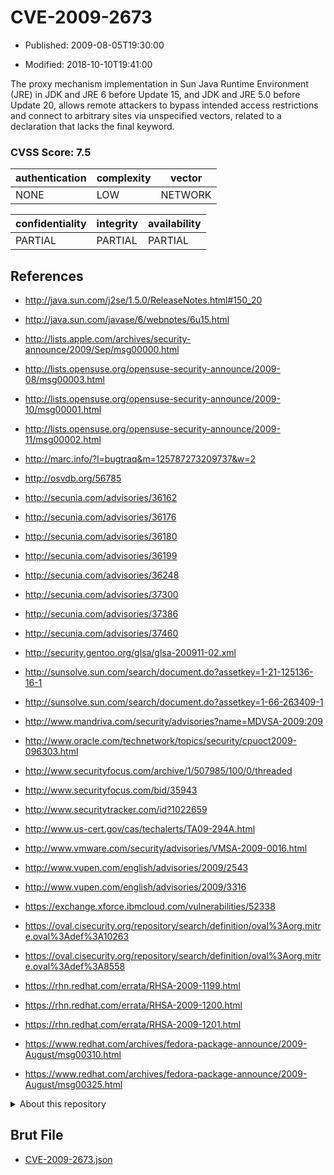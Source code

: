 # CVE-2009-2673

- Published: 2009-08-05T19:30:00

- Modified: 2018-10-10T19:41:00

The proxy mechanism implementation in Sun Java Runtime Environment (JRE) in JDK and JRE 6 before Update 15, and JDK and JRE 5.0 before Update 20, allows remote attackers to bypass intended access restrictions and connect to arbitrary sites via unspecified vectors, related to a declaration that lacks the final keyword.

### CVSS Score: **7.5**

| authentication | complexity | vector |
| --- | --- | --- |
| NONE | LOW | NETWORK |

| confidentiality | integrity | availability |
| --- | --- | --- |
| PARTIAL | PARTIAL | PARTIAL |

## References

* http://java.sun.com/j2se/1.5.0/ReleaseNotes.html#150_20

* http://java.sun.com/javase/6/webnotes/6u15.html

* http://lists.apple.com/archives/security-announce/2009/Sep/msg00000.html

* http://lists.opensuse.org/opensuse-security-announce/2009-08/msg00003.html

* http://lists.opensuse.org/opensuse-security-announce/2009-10/msg00001.html

* http://lists.opensuse.org/opensuse-security-announce/2009-11/msg00002.html

* http://marc.info/?l=bugtraq&m=125787273209737&w=2

* http://osvdb.org/56785

* http://secunia.com/advisories/36162

* http://secunia.com/advisories/36176

* http://secunia.com/advisories/36180

* http://secunia.com/advisories/36199

* http://secunia.com/advisories/36248

* http://secunia.com/advisories/37300

* http://secunia.com/advisories/37386

* http://secunia.com/advisories/37460

* http://security.gentoo.org/glsa/glsa-200911-02.xml

* http://sunsolve.sun.com/search/document.do?assetkey=1-21-125136-16-1

* http://sunsolve.sun.com/search/document.do?assetkey=1-66-263409-1

* http://www.mandriva.com/security/advisories?name=MDVSA-2009:209

* http://www.oracle.com/technetwork/topics/security/cpuoct2009-096303.html

* http://www.securityfocus.com/archive/1/507985/100/0/threaded

* http://www.securityfocus.com/bid/35943

* http://www.securitytracker.com/id?1022659

* http://www.us-cert.gov/cas/techalerts/TA09-294A.html

* http://www.vmware.com/security/advisories/VMSA-2009-0016.html

* http://www.vupen.com/english/advisories/2009/2543

* http://www.vupen.com/english/advisories/2009/3316

* https://exchange.xforce.ibmcloud.com/vulnerabilities/52338

* https://oval.cisecurity.org/repository/search/definition/oval%3Aorg.mitre.oval%3Adef%3A10263

* https://oval.cisecurity.org/repository/search/definition/oval%3Aorg.mitre.oval%3Adef%3A8558

* https://rhn.redhat.com/errata/RHSA-2009-1199.html

* https://rhn.redhat.com/errata/RHSA-2009-1200.html

* https://rhn.redhat.com/errata/RHSA-2009-1201.html

* https://www.redhat.com/archives/fedora-package-announce/2009-August/msg00310.html

* https://www.redhat.com/archives/fedora-package-announce/2009-August/msg00325.html

<details>
<summary>About this repository</summary> 

  This repository is part of the project [Live Hack CVE](https://github.com/Live-Hack-CVE). Main website can be found [www.live-hack.org](https://www.live-hack.org) 
  
  Made by [Sn0wAlice](https://github.com/Sn0wAlice) for the people that care about security and need to have a feed of the latest CVEs. Hope you enjoy it, don't forget to star the repo and follow me on [Twitter](https://twitter.com/Sn0wAlice) and [Github](https://github.com/Sn0wAlice). And that is my [personnal website](https://www.alice-snow.me/)

  - [Home Page](https://github.com/Live-Hack-CVE)
  - [Framework](https://github.com/Live-Hack-CVE/cve-framework)
  - [CVE database](https://github.com/Live-Hack-CVE/full_database)
  - [Changelog](https://github.com/Live-Hack-CVE/Changelog)
</details>

## Brut File

* [CVE-2009-2673.json](https://raw.githubusercontent.com/Live-Hack-CVE/full_database/main/cves/2009/CVE-2009-2673.json)


